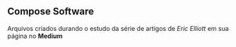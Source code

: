 ## Compose Software

Arquivos criados durando o estudo da série de artigos de *Eric Elliott* em sua página no **Medium**